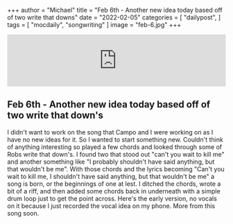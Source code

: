 +++
author = "Michael"
title = "Feb 6th - Another new idea today based off of two write that downs"
date = "2022-02-05"
categories = [
  "dailypost",
]
tags = [
  "mocdaily",
  "songwriting"
]
image = "feb-6.jpg"
+++

<iframe style="border: 0; width: 100%; height: 120px;" src="https://bandcamp.com/EmbeddedPlayer/album=535037396/size=large/bgcol=ffffff/linkcol=0687f5/tracklist=false/artwork=small/track=817193324/transparent=true/" seamless><a href="https://michaeloc.bandcamp.com/album/mocdaily-music-in-progress">#mocdaily - music in progress by Michael O&#39;Connell</a></iframe>

## Feb 6th - Another new idea today based off of two write that down's 
I didn't want to work on the song that Campo and I were working on as I have no new ideas for it. So I wanted to start something new. Couldn't think of anything interesting so played a few chords and looked through some of Robs write that down's. I found two that stood out "can't you wait to kill me" and another something like "I probably shouldn't have said anything, but that wouldn't be me". With those chords and the lyrics becoming "Can't you wait to kill me, I shouldn't have said anything, but that wouldn't be me" a song is born, or the beginnings of one at lest. I ditched the chords, wrote a bit of a riff, and then added some chords back in underneath with a simple drum loop just to get the point across. Here's the early version, no vocals on it because I just recorded the vocal idea on my phone. More from this song soon. 